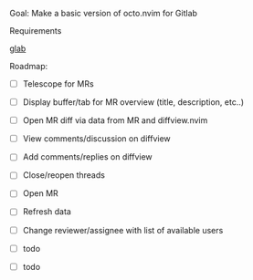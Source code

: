 

Goal: Make a basic version of octo.nvim for Gitlab


Requirements

[glab](https://github.com/profclems/glab)


Roadmap:
- [ ] Telescope for MRs
- [ ] Display buffer/tab for MR overview (title, description, etc..)
- [ ] Open MR diff via data from MR and diffview.nvim
- [ ] View comments/discussion on diffview

- [ ] Add comments/replies on diffview
- [ ] Close/reopen threads
- [ ] Open MR
- [ ] Refresh data
- [ ] Change reviewer/assignee with list of available users
- [ ] todo
- [ ] todo

